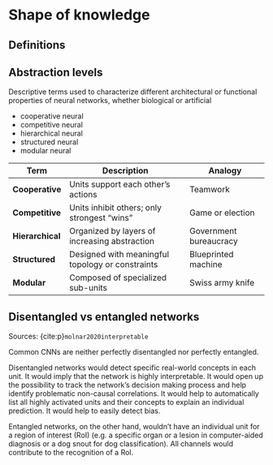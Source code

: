 # Shape of knowledge

## Definitions

## Abstraction levels
Descriptive terms used to characterize different architectural or functional properties of neural networks, whether biological or artificial
- cooperative neural
- competitive neural
- hierarchical neural
- structured neural
- modular neural

| Term             | Description                                      | Analogy                |
| ---------------- | ------------------------------------------------ | ---------------------- |
| **Cooperative**  | Units support each other’s actions               | Teamwork               |
| **Competitive**  | Units inhibit others; only strongest “wins”      | Game or election       |
| **Hierarchical** | Organized by layers of increasing abstraction    | Government bureaucracy |
| **Structured**   | Designed with meaningful topology or constraints | Blueprinted machine    |
| **Modular**      | Composed of specialized sub-units                | Swiss army knife       |


## Disentangled vs entangled networks
Sources: {cite:p}`molnar2020interpretable`

Common CNNs are neither perfectly disentangled nor perfectly entangled.

Disentangled networks would detect specific real-world concepts in each unit. It would imply that the network is highly interpretable. It would open up the possibility to track the network’s decision making process and help identify problematic non-causal correlations. It would help to automatically list all highly activated units and their concepts to explain an individual prediction. It would help to easily detect bias. 

Entangled networks, on the other hand, wouldn’t have an individual unit for a region of interest (RoI) (e.g. a specific organ or a lesion in computer-aided diagnosis or a dog snout for dog classification). All channels would contribute to the recognition of a RoI.

